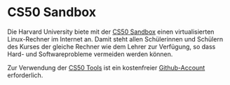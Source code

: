 # CS50 Sandbox

Die Harvard University biete mit der [CS50 Sandbox](https://sandbox.cs50.io) einen virtualisierten Linux-Rechner im Internet an. Damit steht allen Schülerinnen und Schülern des Kurses der gleiche Rechner wie dem Lehrer zur Verfügung, so dass Hard- und Softwareprobleme vermeiden werden können.

Zur Verwendung der [CS50 Tools](https://rgs71.github.io/ap/tools) ist ein kostenfreier [Github-Account](https://www.github.com) erforderlich.